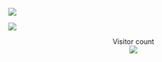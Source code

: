 ![](https://media0.giphy.com/media/qgQUggAC3Pfv687qPC/giphy.gif?cid=ecf05e47udhct66dvf3bhiwupugd6wetbt7yz0zvvu1tvrnv&rid=giphy.gif&ct=g)

<a href=#><img src="contributions.svg"></a>

<p align="center"> 
  Visitor count<br>
  <img src="https://profile-counter.glitch.me/mathieeo/count.svg" />
</p>
